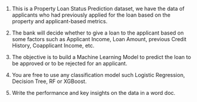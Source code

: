 1) This is a Property Loan Status Prediction dataset, we have the data of applicants who had previously applied for the loan based on the property and applicant-based metrics.

2) The bank will decide whether to give a loan to the applicant based on some factors such as Applicant Income, Loan Amount, previous Credit History, Coapplicant Income, etc.

3) The objective is to build a Machine Learning Model to predict the loan to be approved or to be rejected for an applicant.

4) You are free to use any classification model such Logistic Regression, Decision Tree, RF or XGBoost.

5) Write the performance and key insights on the data in a word doc.
